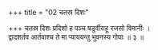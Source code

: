 +++
title = "02 चतस्र दिशः"

+++
चतस्र दिशः प्रदिशो ह पञ्च षडुर्वीराहू रजसो विमानीः ।  
द्वादशर्तव आर्तवाश्च ते मा प्याययन्तु भुवनस्य गोपाः ॥ ३ ॥